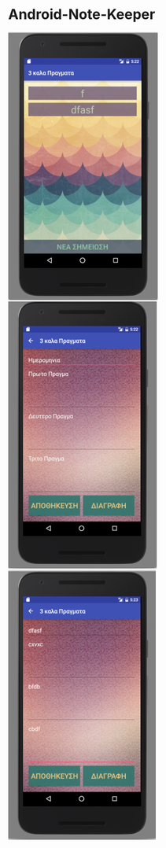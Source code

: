 # Android-Note-Keeper

![alt tag](https://github.com/gioandreou/Android-Note-Keeper/blob/master/Στιγμιότυπο%202016-10-06%2C%205.22.15%20μμ.png)
![alt tag](https://github.com/gioandreou/Android-Note-Keeper/blob/master/Στιγμιότυπο%202016-10-06%2C%205.22.36%20μμ.png)
![alt tag](https://github.com/gioandreou/Android-Note-Keeper/blob/master/Στιγμιότυπο%202016-10-06%2C%205.23.09%20μμ.png)


